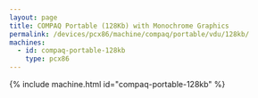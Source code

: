 ```yaml
---
layout: page
title: COMPAQ Portable (128Kb) with Monochrome Graphics
permalink: /devices/pcx86/machine/compaq/portable/vdu/128kb/
machines:
  - id: compaq-portable-128kb
    type: pcx86
---
```


{% include machine.html id="compaq-portable-128kb" %}

